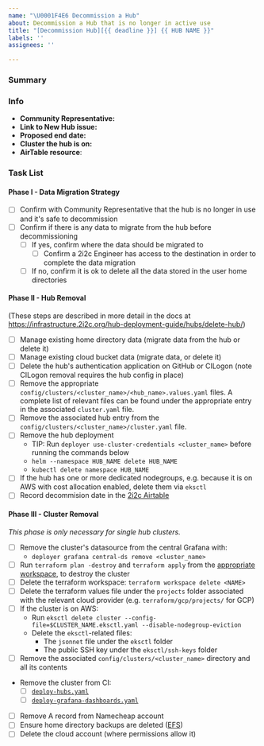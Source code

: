 ```yaml
---
name: "\U0001F4E6 Decommission a Hub"
about: Decommission a Hub that is no longer in active use
title: "[Decommission Hub][{{ deadline }}] {{ HUB NAME }}"
labels: ''
assignees: ''

---
```


### Summary

<!-- Please provide a short, one-sentence summary around why this Hub should be decommissioned.
Usually, it is because it was a hub that we created for a workshop/conference and the event has now passed. -->

### Info

- **Community Representative:** <!-- The name or GitHub ID of the current representative for the Hub and Community, e.g. Octo Cat or @octocat -->
- **Link to New Hub issue:** <!-- The link to the original issue to create the hub, e.g. https://github.com/2i2c-org/infrastructure/issues/#NNN -->
- **Proposed end date:** <!-- The date by which the hub should be out of service. This should have been mentioned in the New Hub issue above so can be copy-pasted. Otherwise, leave blank and negotiate with the Community Representative. -->
- **Cluster the hub is on:** <!-- If you know which cluster the hub is on, please let us know. But don't worry if not! -->
- **AirTable resource**: <!-- Airtable Enablement record. -->

### Task List

#### Phase I - Data Migration Strategy

- [ ] Confirm with Community Representative that the hub is no longer in use and it's safe to decommission
- [ ] Confirm if there is any data to migrate from the hub before decommissioning
  - [ ] If yes, confirm where the data should be migrated to
    - [ ] Confirm a 2i2c Engineer has access to the destination in order to complete the data migration
  - [ ] If no, confirm it is ok to delete all the data stored in the user home directories

#### Phase II - Hub Removal

(These steps are described in more detail in the docs at <https://infrastructure.2i2c.org/hub-deployment-guide/hubs/delete-hub/>)

- [ ] Manage existing home directory data (migrate data from the hub or delete it)
- [ ] Manage existing cloud bucket data (migrate data, or delete it)
- [ ] Delete the hub's authentication application on GitHub or CILogon (note CILogon removal requires the hub config in place)
- [ ] Remove the appropriate `config/clusters/<cluster_name>/<hub_name>.values.yaml` files. A complete list of relevant files can be found under the appropriate entry in the associated `cluster.yaml` file.
- [ ] Remove the associated hub entry from the `config/clusters/<cluster_name>/cluster.yaml` file.
- [ ] Remove the hub deployment
  - TIP: Run `deployer use-cluster-credentials <cluster_name>` before running the commands below
  - `helm --namespace HUB_NAME delete HUB_NAME`
  - `kubectl delete namespace HUB_NAME`
- [ ] If the hub has one or more dedicated nodegroups, e.g. because it is on AWS with cost allocation enabled, delete them via `eksctl `
- [ ] Record decommision date in the [2i2c Airtable](https://airtable.com/appbjBTRIbgRiElkr/pagUsesTyZXHJRwb1?6fnj6=sfsUqDXtjqVAhjzvc)

#### Phase III - Cluster Removal

_This phase is only necessary for single hub clusters._

- [ ] Remove the cluster's datasource from the central Grafana with:
  - `deployer grafana central-ds remove <cluster_name>`
- [ ] Run `terraform plan -destroy` and `terraform apply` from the [appropriate workspace](https://infrastructure.2i2c.org/en/latest/topic/terraform.html#workspaces), to destroy the cluster
- [ ] Delete the terraform workspace: `terraform workspace delete <NAME>`
- [ ] Delete the terraform values file under the `projects` folder associated with the relevant cloud provider (e.g. `terraform/gcp/projects/` for GCP)
- [ ] If the cluster is on AWS:
  - Run `eksctl delete cluster --config-file=$CLUSTER_NAME.eksctl.yaml --disable-nodegroup-eviction`
  - Delete the `eksctl`-related files:
    - The `jsonnet` file under the `eksctl` folder
    - The public SSH key under the `eksctl/ssh-keys` folder
- [ ] Remove the associated `config/clusters/<cluster_name>` directory and all its contents
- Remove the cluster from CI:
  - [ ] [`deploy-hubs.yaml`](https://github.com/2i2c-org/infrastructure/blob/HEAD/.github/workflows/deploy-hubs.yaml)
  - [ ] [`deploy-grafana-dashboards.yaml`](https://github.com/2i2c-org/infrastructure/blob/HEAD/.github/workflows/deploy-grafana-dashboards.yaml)
- [ ] Remove A record from Namecheap account
- [ ] Ensure home directory backups are deleted ([EFS](https://repost.aws/knowledge-center/efs-disable-automatic-backups))
- [ ] Delete the cloud account (where permissions allow it)
